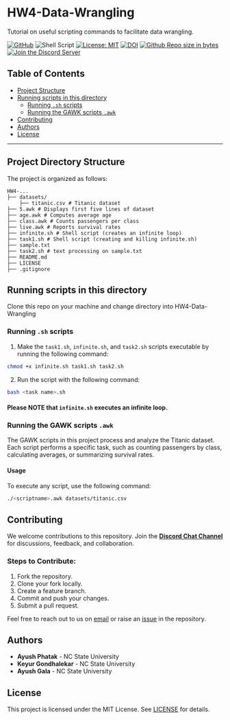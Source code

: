 # HW4-Data-Wrangling
Tutorial on useful scripting commands to facilitate data wrangling.

[![GitHub](https://img.shields.io/badge/github-%231210.svg?style=for-the-badge&logo=github)](https://github.com/orgs/SE-Spring2025-G2/repositories)
![Shell Script](https://img.shields.io/badge/Shell_Script-121?style=flat&logo=gnu-bash&logoColor=white)
[![License: MIT](https://img.shields.io/badge/License-MIT-green)](/LICENSE)
[![DOI](https://zenodo.org/badge/931263483.svg)](https://doi.org/10.5281/zenodo.14863060)
[![Github Repo size in bytes](https://img.shields.io/github/languages/code-size/SE-Spring2025-G2/HW4-Data-Wrangling)](https://github.com/SE-Spring2025-G2/HW4-Data-Wrangling)
[![Join the Discord Server](https://img.shields.io/badge/Join%20the%20Discord%20Server-7289DA?style=flat&logo=discord&logoColor=white)](https://discord.gg/auXqC4gj)
## Table of Contents

- [Project Structure](#project-directory-structure)
- [Running scripts in this directory](#running-scripts-in-this-directory)
  - [Running `.sh` scripts](#running-sh-scripts)
  - [Running the GAWK scripts `.awk`](#running-the-gawk-scripts-awk)
- [Contributing](#contributing)
- [Authors](#authors)
- [License](#license)

---


## Project Directory Structure  

The project is organized as follows:  
```
HW4-...
├── datasets/
    ├── titanic.csv # Titanic dataset
├── 5.awk # Displays first five lines of dataset
├── age.awk # Computes average age
├── class.awk # Counts passengers per class
├── live.awk # Reports survival rates
├── infinite.sh # Shell script (creates an infinite loop)
├── task1.sh # Shell script (creating and killing infinite.sh)
├── sample.txt
├── task2.sh # text processing on sample.txt
├── README.md
├── LICENSE
├── .gitignore
```
## Running scripts in this directory
 Clone this repo on your machine and change directory into HW4-Data-Wrangling

### Running `.sh` scripts
1) Make the ```task1.sh```, ```infinite.sh```, and ```task2.sh``` scripts executable by running the following command:  

```sh
chmod +x infinite.sh task1.sh task2.sh
```

2) Run the script with the following command:  

```sh
bash <task name>.sh
```

#### Please NOTE that ```infinite.sh``` executes an infinite loop. 

### Running the GAWK scripts `.awk`

The GAWK scripts in this project process and analyze the Titanic dataset. Each script performs a specific task, such as counting passengers by class, calculating averages, or summarizing survival rates.

#### Usage
To execute any script, use the following command:

```sh
./<scriptname>.awk datasets/titanic.csv
```

## Contributing

We welcome contributions to this repository. Join the [**Discord Chat Channel**](https://discord.com/channels/1322756098582904842/1327005283335278662) for discussions, feedback, and collaboration.

### Steps to Contribute:
1. Fork the repository.
2. Clone your fork locally.
3. Create a feature branch.
4. Commit and push your changes.
5. Submit a pull request.

Feel free to reach out to us on [email](mailto:agala2@ncsu.edu) or raise an [issue](https://github.com/SE-Spring2025-G2/HW4-Data-Wrangling/issues) in the repository. 


## Authors

- **Ayush Phatak** - NC State University  
- **Keyur Gondhalekar** - NC State University  
- **Ayush Gala** - NC State University  

## License

This project is licensed under the MIT License. See [LICENSE](LICENSE) for details.
